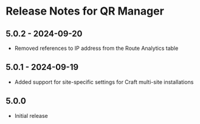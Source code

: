 # Release Notes for QR Manager

## 5.0.2 - 2024-09-20
- Removed references to IP address from the Route Analytics table

## 5.0.1 - 2024-09-19
- Added support for site-specific settings for Craft multi-site installations

## 5.0.0
- Initial release
